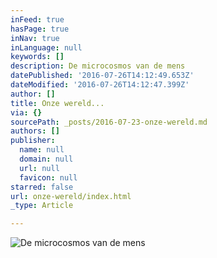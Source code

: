 ```yaml
---
inFeed: true
hasPage: true
inNav: true
inLanguage: null
keywords: []
description: De microcosmos van de mens
datePublished: '2016-07-26T14:12:49.653Z'
dateModified: '2016-07-26T14:12:47.399Z'
author: []
title: Onze wereld...
via: {}
sourcePath: _posts/2016-07-23-onze-wereld.md
authors: []
publisher:
  name: null
  domain: null
  url: null
  favicon: null
starred: false
url: onze-wereld/index.html
_type: Article

---
```

![De microcosmos van de mens](https://imgflo.herokuapp.com/graph/vahj1ThiexotieMo/d66e5f5d0d8dc8acce31bfe4c1e56dfd/croprotate.jpg?cropheight=1743&cropwidth=1252&degrees=0&input=https%3A%2F%2Fthe-grid-user-content.s3-us-west-2.amazonaws.com%2Fa11fac5c-db67-4ec4-bfde-3e408f3763da.jpg&x=0&y=0)